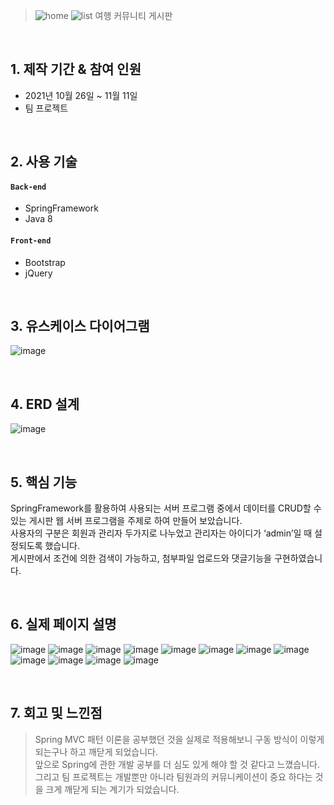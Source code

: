 >![home](https://user-images.githubusercontent.com/84886987/155638517-3500074e-b3b9-48ca-b80a-bfa22afc89e1.png)
>![list](https://user-images.githubusercontent.com/84886987/155638525-a248d972-133c-4ce3-bfe2-8103feebcd9c.png)
>여행 커뮤니티 게시판    

<br>

## 1. 제작 기간 & 참여 인원
- 2021년 10월 26일 ~ 11월 11일
- 팀 프로젝트

<br>

## 2. 사용 기술
#### `Back-end`
  - SpringFramework
  - Java 8

#### `Front-end`
  - Bootstrap
  - jQuery

<br>

## 3. 유스케이스 다이어그램
![image](https://user-images.githubusercontent.com/84886987/155639679-5742c3e6-796b-4a7c-b708-79f614dbe989.png)

<br>

## 4. ERD 설계
![image](https://user-images.githubusercontent.com/84886987/155639753-54c1b526-343e-42c6-a565-1aeca8af5d7c.png)

<br>

## 5. 핵심 기능
SpringFramework를 활용하여 사용되는 서버 프로그램 중에서 데이터를 CRUD할 수 있는 게시판 웹 서버 프로그램을 주제로 하여 만들어 보았습니다.   
사용자의 구분은 회원과 관리자 두가지로 나누었고 관리자는 아이디가 ‘admin’일 때 설정되도록 했습니다.   
게시판에서 조건에 의한 검색이 가능하고, 첨부파일 업로드와 댓글기능을 구현하였습니다.   

<br>


## 6. 실제 페이지 설명
![image](https://user-images.githubusercontent.com/84886987/155640756-ecf412ed-563e-4d9e-9f40-029cbb74bd3d.png)
![image](https://user-images.githubusercontent.com/84886987/155640822-36e6380c-e23e-4f9f-bfa8-6fcbc9ebe959.png)
![image](https://user-images.githubusercontent.com/84886987/155640843-7e7e4676-0530-4796-b2ca-0c1d7e1044e9.png)
![image](https://user-images.githubusercontent.com/84886987/155640868-8a7b6c2b-000f-4179-bc24-55cdf8164e79.png)
![image](https://user-images.githubusercontent.com/84886987/155640883-70725ef2-0217-47be-ad1d-e4f9fec155df.png)
![image](https://user-images.githubusercontent.com/84886987/155640912-56ae23eb-4026-4b5a-a6d6-13e4254529c0.png)
![image](https://user-images.githubusercontent.com/84886987/155640928-14548a44-200b-41a4-8ced-445f77910b6f.png)
![image](https://user-images.githubusercontent.com/84886987/155640944-89fd0972-8664-4249-86e5-b80e1ce97b97.png)
![image](https://user-images.githubusercontent.com/84886987/155640967-aa659d48-c7fa-4862-879a-430a6374009c.png)
![image](https://user-images.githubusercontent.com/84886987/155640990-edfd9e56-9d1e-4680-ae27-c8403c77a3df.png)
![image](https://user-images.githubusercontent.com/84886987/155641015-1671b7b5-955c-4cbb-8cf2-5187a30e0f3a.png)
![image](https://user-images.githubusercontent.com/84886987/155641047-2c9cf9b0-8376-4254-9678-a1bcb7bffac1.png)


<br>

## 7. 회고 및 느낀점
>Spring MVC 패턴 이론을 공부했던 것을 실제로 적용해보니 구동 방식이 이렇게 되는구나 하고 깨닫게 되었습니다.   
>앞으로 Spring에 관한 개발 공부를 더 심도 있게 해야 할 것 같다고 느꼈습니다.    
>그리고 팀 프로젝트는 개발뿐만 아니라 팀원과의 커뮤니케이션이 중요 하다는 것을 크게 깨닫게 되는 계기가 되었습니다.   









